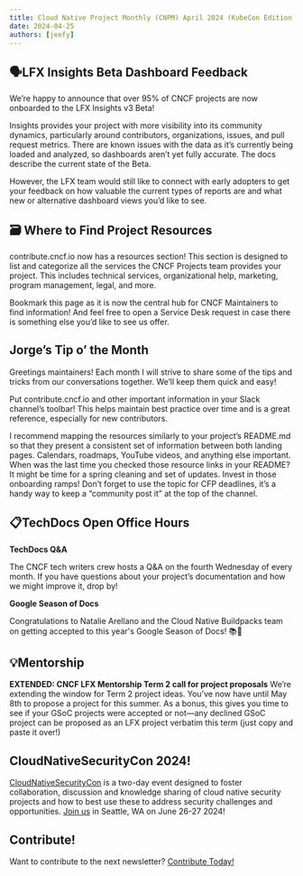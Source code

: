 ```yaml
---
title: Cloud Native Project Monthly (CNPM) April 2024 (KubeCon Edition)
date: 2024-04-25
authors: [jeefy]
---
```


## 🗣️LFX Insights Beta Dashboard Feedback

We’re happy to announce that over 95% of CNCF projects are now onboarded to the LFX Insights v3 Beta! 

Insights provides your project with more visibility into its community dynamics, particularly around contributors, organizations, issues, and pull request metrics. There are known issues with the data as it’s currently being loaded and analyzed, so dashboards aren’t yet fully accurate. The docs describe the current state of the Beta.


However, the LFX team would still like to connect with early adopters to get your feedback on how valuable the current types of reports are and what new or alternative dashboard views you’d like to see.

## 🗃️ Where to Find Project Resources

contribute.cncf.io now has a resources section! This section is designed to list and categorize all the services the CNCF Projects team provides your project. This includes technical services, organizational help, marketing, program management, legal, and more.

Bookmark this page as it is now the central hub for CNCF Maintainers to find information! And feel free to open a Service Desk request in case there is something else you’d like to see us offer.

## Jorge’s Tip o’ the Month

Greetings maintainers! Each month I will strive to share some of the tips and tricks from our conversations together. We’ll keep them quick and easy!

Put contribute.cncf.io and other important information in your Slack channel’s toolbar! This helps maintain best practice over time and is a great reference, especially for new contributors. 

I recommend mapping the resources similarly to your project’s README.md so that they present a consistent set of information between both landing pages. Calendars, roadmaps, YouTube videos, and anything else important. When was the last time you checked those resource links in your README? It might be time for a spring cleaning and set of updates. Invest in those onboarding ramps! Don’t forget to use the topic for CFP deadlines, it’s a handy way to keep a “community post it” at the top of the channel. 

## 📋TechDocs Open Office Hours

**TechDocs Q&A**

The CNCF tech writers crew hosts a Q&A on the fourth Wednesday of every month. If you have questions about your project’s documentation and how we might improve it, drop by!

**Google Season of Docs**

Congratulations to Natalie Arellano and the Cloud Native Buildpacks team on getting accepted to this year's Google Season of Docs! 📚🎉

## 💡Mentorship

**EXTENDED: CNCF LFX Mentorship Term 2 call for project proposals**
We’re extending the window for Term 2 project ideas. You’ve now have until May 8th to propose a project for this summer. As a bonus, this gives you time to see if your GSoC projects were accepted or not—any declined GSoC project can be proposed as an LFX project verbatim this term (just copy and paste it over!)

## CloudNativeSecurityCon 2024!
[CloudNativeSecurityCon](https://events.linuxfoundation.org/cloudnativesecuritycon-north-america/) is a two-day event designed to foster collaboration, discussion and knowledge sharing of cloud native security projects and how to best use these to address security challenges and opportunities. [Join us](https://events.linuxfoundation.org/cloudnativesecuritycon-north-america/) in Seattle, WA on June 26-27 2024! 


## Contribute!
Want to contribute to the next newsletter? 
[Contribute Today!](projects@cncf.io)
